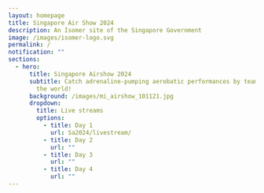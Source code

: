 ```yaml
---
layout: homepage
title: Singapore Air Show 2024
description: An Isomer site of the Singapore Government
image: /images/isomer-logo.svg
permalink: /
notification: ""
sections:
  - hero:
      title: Singapore Airshow 2024
      subtitle: Catch adrenaline-pumping aerobatic performances by teams from around
        the world!
      background: /images/mi_airshow_101121.jpg
      dropdown:
        title: Live streams
        options:
          - title: Day 1
            url: Sa2024/livestream/
          - title: Day 2
            url: ""
          - title: Day 3
            url: ""
          - title: Day 4
            url: ""
---
```

